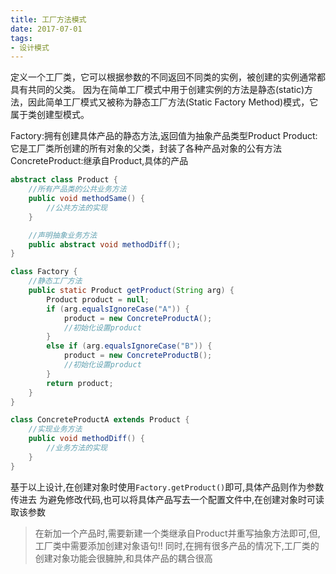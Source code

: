 ```yaml
---
title: 工厂方法模式
date: 2017-07-01
tags:
- 设计模式
---
```



定义一个工厂类，它可以根据参数的不同返回不同类的实例，被创建的实例通常都具有共同的父类。
因为在简单工厂模式中用于创建实例的方法是静态(static)方法，因此简单工厂模式又被称为静态工厂方法(Static Factory Method)模式，它属于类创建型模式。


Factory:拥有创建具体产品的静态方法,返回值为抽象产品类型Product
Product:它是工厂类所创建的所有对象的父类，封装了各种产品对象的公有方法
ConcreteProduct:继承自Product,具体的产品

```java
abstract class Product {
    //所有产品类的公共业务方法
    public void methodSame() {
        //公共方法的实现
    }

    //声明抽象业务方法
    public abstract void methodDiff();
}
```

```java
class Factory {
    //静态工厂方法
    public static Product getProduct(String arg) {
        Product product = null;
        if (arg.equalsIgnoreCase("A")) {
            product = new ConcreteProductA();
            //初始化设置product
        }
        else if (arg.equalsIgnoreCase("B")) {
            product = new ConcreteProductB();
            //初始化设置product
        }
        return product;
    }
}
```

```java
class ConcreteProductA extends Product {
    //实现业务方法
    public void methodDiff() {
        //业务方法的实现
    }
}
```

基于以上设计,在创建对象时使用`Factory.getProduct()`即可,具体产品则作为参数传进去
为避免修改代码,也可以将具体产品写去一个配置文件中,在创建对象时可读取该参数

> 在新加一个产品时,需要新建一个类继承自Product并重写抽象方法即可,但,工厂类中需要添加创建对象语句!!
> 同时,在拥有很多产品的情况下,工厂类的创建对象功能会很臃肿,和具体产品的耦合很高
